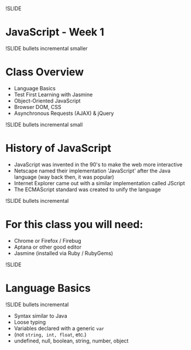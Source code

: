 !SLIDE 
# JavaScript - Week 1 #

!SLIDE bullets incremental smaller
# Class Overview #

* Language Basics
* Test First Learning with Jasmine
* Object-Oriented JavaScript
* Browser DOM, CSS
* Asynchronous Requests (AJAX) & jQuery

!SLIDE bullets incremental small
# History of JavaScript #

* JavaScript was invented in the 90's to make the web more interactive
* Netscape named their implementation 'JavaScript' after the Java language (way back then, it was popular)
* Internet Explorer came out with a similar implementation called JScript
* The ECMAScript standard was created to unify the language



!SLIDE bullets incremental
# For this class you will need: #

* Chrome or Firefox / Firebug
* Aptana or other good editor
* Jasmine (installed via Ruby / RubyGems)

!SLIDE

# Language Basics #

!SLIDE bullets incremental

* Syntax similar to Java
* Loose typing
* Variables declared with a generic <code>var</code> 
* (not <code>string, int, float</code>, etc.)
* undefined, null, boolean, string, number, object

